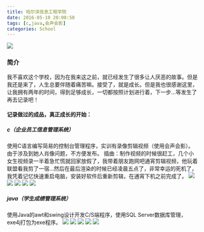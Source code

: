 ```yaml
---
title: 哈尔滨信息工程学院
date: 2016-05-10 20:08:50
tags: [c,java,会声会影]
categories: School
---
```

<img src="https://sadness96.github.io/images/blog/memory-University/school.png"/>

<!-- more -->
### 简介
我不喜欢这个学校，因为在我来这之前，就已经发生了很多让人厌恶的故事。但是我还是来了，人生总要伴随着痛苦嘛。接受了，就是成长。但是我也很感谢这里，让我拥有两年的时间，得到足够成长，一切都按照计划进行着，下一步…等发生了再去记录吧！

#### 记录做过的成品，真正成长的开始：
##### c（企业员工信息管理系统）
使用C语言编写简易的控制台管理程序，实训有录像剪辑视频（使用会声会影）。由于涉及到她人肖像问题，不方便发布。
插曲：制作视频的时候很赶工，几个小女生视频录一半着急忙慌就回家放假了，我带着朋友跑网吧通宵剪辑视频，他玩着联盟看我剪了一宿…然后在最后渲染的时候已经凌晨五点了，非常幸运的死机了，我凭着记忆快速重启电脑，安装好软件后重新剪辑，在通宵下机之前完成了。
<img src="https://sadness96.github.io/images/blog/memory-University/c-登录.png"/>
<img src="https://sadness96.github.io/images/blog/memory-University/c-主界面.png"/>
<img src="https://sadness96.github.io/images/blog/memory-University/c-主界面2.png"/>
<img src="https://sadness96.github.io/images/blog/memory-University/c-查询.png"/>
<img src="https://sadness96.github.io/images/blog/memory-University/c-修改.png"/>

##### java（学生成绩管理系统）
使用Java的awt和swing设计开发C/S端程序，使用SQL Server数据库管理，exe4j打包为exe程序。
<img src="https://sadness96.github.io/images/blog/memory-University/java-Login.png"/>
<img src="https://sadness96.github.io/images/blog/memory-University/java-主界面.png"/>
<img src="https://sadness96.github.io/images/blog/memory-University/java-查询界面.png"/>
<img src="https://sadness96.github.io/images/blog/memory-University/java-添加界面.png"/>
<img src="https://sadness96.github.io/images/blog/memory-University/java-删除界面.png"/>
